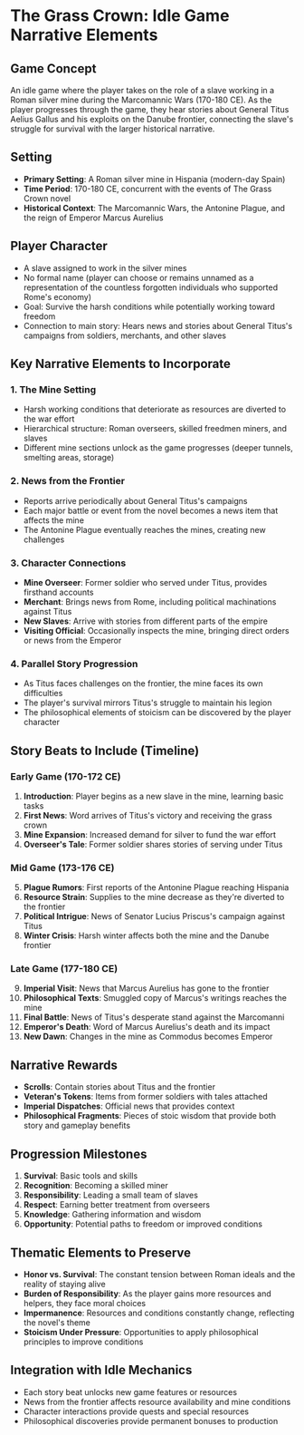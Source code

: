 # The Grass Crown: Idle Game Narrative Elements

## Game Concept
An idle game where the player takes on the role of a slave working in a Roman silver mine during the Marcomannic Wars (170-180 CE). As the player progresses through the game, they hear stories about General Titus Aelius Gallus and his exploits on the Danube frontier, connecting the slave's struggle for survival with the larger historical narrative.

## Setting
- **Primary Setting**: A Roman silver mine in Hispania (modern-day Spain)
- **Time Period**: 170-180 CE, concurrent with the events of The Grass Crown novel
- **Historical Context**: The Marcomannic Wars, the Antonine Plague, and the reign of Emperor Marcus Aurelius

## Player Character
- A slave assigned to work in the silver mines
- No formal name (player can choose or remains unnamed as a representation of the countless forgotten individuals who supported Rome's economy)
- Goal: Survive the harsh conditions while potentially working toward freedom
- Connection to main story: Hears news and stories about General Titus's campaigns from soldiers, merchants, and other slaves

## Key Narrative Elements to Incorporate

### 1. The Mine Setting
- Harsh working conditions that deteriorate as resources are diverted to the war effort
- Hierarchical structure: Roman overseers, skilled freedmen miners, and slaves
- Different mine sections unlock as the game progresses (deeper tunnels, smelting areas, storage)

### 2. News from the Frontier
- Reports arrive periodically about General Titus's campaigns
- Each major battle or event from the novel becomes a news item that affects the mine
- The Antonine Plague eventually reaches the mines, creating new challenges

### 3. Character Connections
- **Mine Overseer**: Former soldier who served under Titus, provides firsthand accounts
- **Merchant**: Brings news from Rome, including political machinations against Titus
- **New Slaves**: Arrive with stories from different parts of the empire
- **Visiting Official**: Occasionally inspects the mine, bringing direct orders or news from the Emperor

### 4. Parallel Story Progression
- As Titus faces challenges on the frontier, the mine faces its own difficulties
- The player's survival mirrors Titus's struggle to maintain his legion
- The philosophical elements of stoicism can be discovered by the player character

## Story Beats to Include (Timeline)

### Early Game (170-172 CE)
1. **Introduction**: Player begins as a new slave in the mine, learning basic tasks
2. **First News**: Word arrives of Titus's victory and receiving the grass crown
3. **Mine Expansion**: Increased demand for silver to fund the war effort
4. **Overseer's Tale**: Former soldier shares stories of serving under Titus

### Mid Game (173-176 CE)
5. **Plague Rumors**: First reports of the Antonine Plague reaching Hispania
6. **Resource Strain**: Supplies to the mine decrease as they're diverted to the frontier
7. **Political Intrigue**: News of Senator Lucius Priscus's campaign against Titus
8. **Winter Crisis**: Harsh winter affects both the mine and the Danube frontier

### Late Game (177-180 CE)
9. **Imperial Visit**: News that Marcus Aurelius has gone to the frontier
10. **Philosophical Texts**: Smuggled copy of Marcus's writings reaches the mine
11. **Final Battle**: News of Titus's desperate stand against the Marcomanni
12. **Emperor's Death**: Word of Marcus Aurelius's death and its impact
13. **New Dawn**: Changes in the mine as Commodus becomes Emperor

## Narrative Rewards
- **Scrolls**: Contain stories about Titus and the frontier
- **Veteran's Tokens**: Items from former soldiers with tales attached
- **Imperial Dispatches**: Official news that provides context
- **Philosophical Fragments**: Pieces of stoic wisdom that provide both story and gameplay benefits

## Progression Milestones
1. **Survival**: Basic tools and skills
2. **Recognition**: Becoming a skilled miner
3. **Responsibility**: Leading a small team of slaves
4. **Respect**: Earning better treatment from overseers
5. **Knowledge**: Gathering information and wisdom
6. **Opportunity**: Potential paths to freedom or improved conditions

## Thematic Elements to Preserve
- **Honor vs. Survival**: The constant tension between Roman ideals and the reality of staying alive
- **Burden of Responsibility**: As the player gains more resources and helpers, they face moral choices
- **Impermanence**: Resources and conditions constantly change, reflecting the novel's theme
- **Stoicism Under Pressure**: Opportunities to apply philosophical principles to improve conditions

## Integration with Idle Mechanics
- Each story beat unlocks new game features or resources
- News from the frontier affects resource availability and mine conditions
- Character interactions provide quests and special resources
- Philosophical discoveries provide permanent bonuses to production
